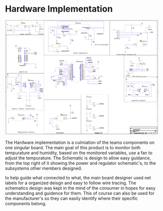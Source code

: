 # Hardware Implementation
![image 1](FinalSchematic.PNG)

The Hardware implementation is a culmiation of the teams components on one singular board. The main goal of this product is to monitor both tempurature and humidity, based on the monitored variables, use a fan to adjust the tempurature. The Schematic is design to allow easy guidance, from the top right of it showing the power and regulator schematic's, to the subsystems other members designed.  

to help guide what connected to what, the main board designer used net labels for a organized deisgn and easy to follow wire tracing. The schematics design was kept in the mind of the consumer in hopes for easy understanding and guidence for them. This of course can also be used for the manufacturer's so they can easily identify where their specific components belong.
